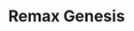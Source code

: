 ---
title: "Remax Genesis"
url: /ciudad-autonoma-de-buenos-aires/remax-genesis/
shop: Immobilien
---